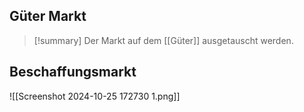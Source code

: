 

## Güter Markt

>[!summary]
>Der Markt auf dem [[Güter]] ausgetauscht werden.

## Beschaffungsmarkt





![[Screenshot 2024-10-25 172730 1.png]]

